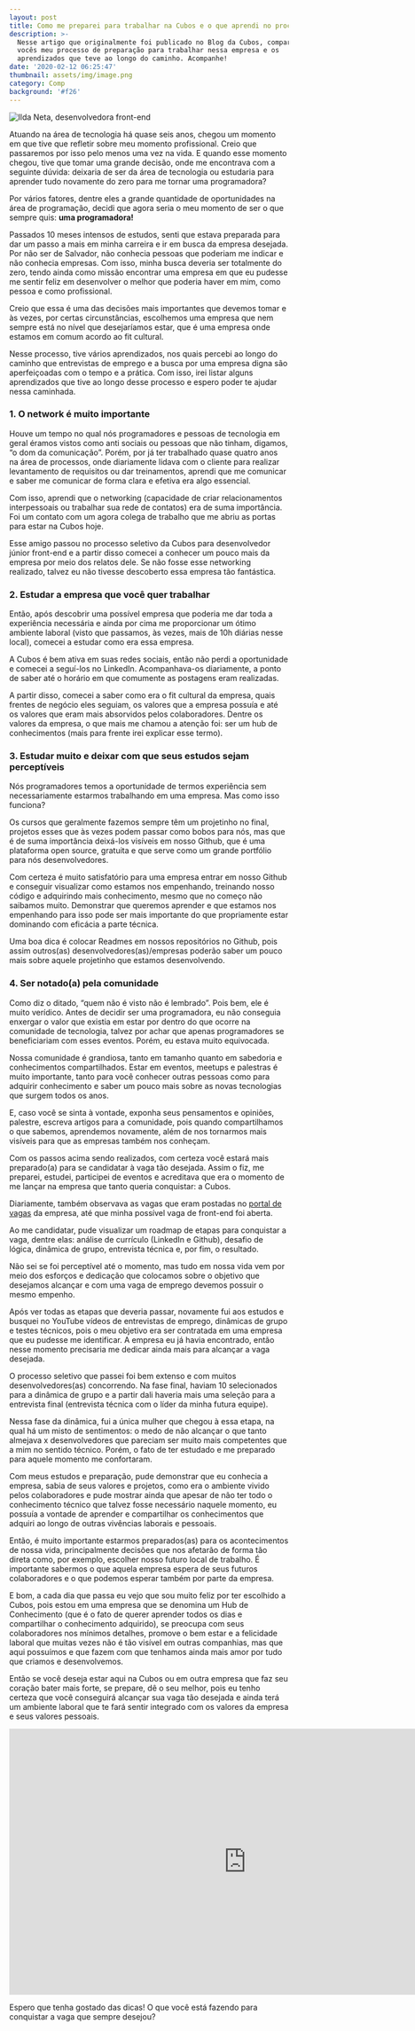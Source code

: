 ```yaml
---
layout: post
title: Como me preparei para trabalhar na Cubos e o que aprendi no processo
description: >-
  Nesse artigo que originalmente foi publicado no Blog da Cubos, compartilho com
  vocês meu processo de preparação para trabalhar nessa empresa e os
  aprendizados que teve ao longo do caminho. Acompanhe!
date: '2020-02-12 06:25:47'
thumbnail: assets/img/image.png
category: Comp
background: '#f26'
---
```

![Ilda Neta, desenvolvedora front-end](assets/img/image.png)

Atuando na área de tecnologia há quase seis anos, chegou um momento em que tive que refletir sobre meu momento profissional. Creio que passaremos por isso pelo menos uma vez na vida. E quando esse momento chegou, tive que tomar uma grande decisão, onde me encontrava com a seguinte dúvida: deixaria de ser da área de tecnologia ou estudaria para aprender tudo novamente do zero para me tornar uma programadora?

Por vários fatores, dentre eles a grande quantidade de oportunidades na área de programação, decidi que agora seria o meu momento de ser o que sempre quis: **uma programadora!**

Passados 10 meses intensos de estudos, senti que estava preparada para dar um passo a mais em minha carreira e ir em busca da empresa desejada. Por não ser de Salvador, não conhecia pessoas que poderiam me indicar e não conhecia empresas. Com isso, minha busca deveria ser totalmente do zero, tendo ainda como missão encontrar uma empresa em que eu pudesse me sentir feliz em desenvolver o melhor que poderia haver em mim, como pessoa e como profissional.

Creio que essa é uma das decisões mais importantes que devemos tomar e às vezes, por certas circunstâncias, escolhemos uma empresa que nem sempre está no nível que desejaríamos estar, que é uma empresa onde estamos em comum acordo ao fit cultural.

Nesse processo, tive vários aprendizados, nos quais percebi ao longo do caminho que entrevistas de emprego e a busca por uma empresa digna são aperfeiçoadas com o tempo e a prática. Com isso, irei listar alguns aprendizados que tive ao longo desse processo e espero poder te ajudar nessa caminhada.

### 1. O network é muito importante

Houve um tempo no qual nós programadores e pessoas de tecnologia em geral éramos vistos como anti sociais ou pessoas que não tinham, digamos, “o dom da comunicação”. Porém, por já ter trabalhado quase quatro anos na área de processos, onde diariamente lidava com o cliente para realizar levantamento de requisitos ou dar treinamentos, aprendi que me comunicar e saber me comunicar de forma clara e efetiva era algo essencial.

Com isso, aprendi que o networking (capacidade de criar relacionamentos interpessoais ou trabalhar sua rede de contatos) era de suma importância. Foi um contato com um agora colega de trabalho que me abriu as portas para estar na Cubos hoje.

Esse amigo passou no processo seletivo da Cubos para desenvolvedor júnior front-end e a partir disso comecei a conhecer um pouco mais da empresa por meio dos relatos dele. Se não fosse esse networking realizado, talvez eu não tivesse descoberto essa empresa tão fantástica.

### 2. Estudar a empresa que você quer trabalhar

Então, após descobrir uma possível empresa que poderia me dar toda a experiência necessária e ainda por cima me proporcionar um ótimo ambiente laboral (visto que passamos, às vezes, mais de 10h diárias nesse local), comecei a estudar como era essa empresa.

A Cubos é bem ativa em suas redes sociais, então não perdi a oportunidade e comecei a seguí-los no LinkedIn. Acompanhava-os diariamente, a ponto de saber até o horário em que comumente as postagens eram realizadas.

A partir disso, comecei a saber como era o fit cultural da empresa, quais frentes de negócio eles seguiam, os valores que a empresa possuía e até os valores que eram mais absorvidos pelos colaboradores. Dentre os valores da empresa, o que mais me chamou a atenção foi: ser um hub de conhecimentos (mais para frente irei explicar esse termo).

### 3. Estudar muito e deixar com que seus estudos sejam perceptíveis

Nós programadores temos a oportunidade de termos experiência sem necessariamente estarmos trabalhando em uma empresa. Mas como isso funciona?

Os cursos que geralmente fazemos sempre têm um projetinho no final, projetos esses que às vezes podem passar como bobos para nós, mas que é de suma importância deixá-los visíveis em nosso Github, que é uma plataforma open source, gratuita e que serve como um grande portfólio para nós desenvolvedores.

Com certeza é muito satisfatório para uma empresa entrar em nosso Github e conseguir visualizar como estamos nos empenhando, treinando nosso código e adquirindo mais conhecimento, mesmo que no começo não saibamos muito. Demonstrar que queremos aprender e que estamos nos empenhando para isso pode ser mais importante do que propriamente estar dominando com eficácia a parte técnica.

Uma boa dica é colocar Readmes em nossos repositórios no Github, pois assim outros(as) desenvolvedores(as)/empresas poderão saber um pouco mais sobre aquele projetinho que estamos desenvolvendo.

### 4. Ser notado(a) pela comunidade

Como diz o ditado, “quem não é visto não é lembrado”. Pois bem, ele é muito verídico. Antes de decidir ser uma programadora, eu não conseguia enxergar o valor que existia em estar por dentro do que ocorre na comunidade de tecnologia, talvez por achar que apenas programadores se beneficiariam com esses eventos. Porém, eu estava muito equivocada.

Nossa comunidade é grandiosa, tanto em tamanho quanto em sabedoria e conhecimentos compartilhados. Estar em eventos, meetups e palestras é muito importante, tanto para você conhecer outras pessoas como para adquirir conhecimento e saber um pouco mais sobre as novas tecnologias que surgem todos os anos.

E, caso você se sinta à vontade, exponha seus pensamentos e opiniões, palestre, escreva artigos para a comunidade, pois quando compartilhamos o que sabemos, aprendemos novamente, além de nos tornarmos mais visíveis para que as empresas também nos conheçam.

Com os passos acima sendo realizados, com certeza você estará mais preparado(a) para se candidatar à vaga tão desejada. Assim o fiz, me preparei, estudei, participei de eventos e acreditava que era o momento de me lançar na empresa que tanto queria conquistar: a Cubos.

Diariamente, também observava as vagas que eram postadas no [portal de vagas](https://jobs.cubos.io/) da empresa, até que minha possível vaga de front-end foi aberta.

Ao me candidatar, pude visualizar um roadmap de etapas para conquistar a vaga, dentre elas: análise de currículo (LinkedIn e Github), desafio de lógica, dinâmica de grupo, entrevista técnica e, por fim, o resultado.

Não sei se foi perceptível até o momento, mas tudo em nossa vida vem por meio dos esforços e dedicação que colocamos sobre o objetivo que desejamos alcançar e com uma vaga de emprego devemos possuir o mesmo empenho.

Após ver todas as etapas que deveria passar, novamente fui aos estudos e busquei no YouTube vídeos de entrevistas de emprego, dinâmicas de grupo e testes técnicos, pois o meu objetivo era ser contratada em uma empresa que eu pudesse me identificar. A empresa eu já havia encontrado, então nesse momento precisaria me dedicar ainda mais para alcançar a vaga desejada.

O processo seletivo que passei foi bem extenso e com muitos desenvolvedores(as) concorrendo. Na fase final, haviam 10 selecionados para a dinâmica de grupo e a partir dali haveria mais uma seleção para a entrevista final (entrevista técnica com o líder da minha futura equipe).

Nessa fase da dinâmica, fui a única mulher que chegou à essa etapa, na qual há um misto de sentimentos: o medo de não alcançar o que tanto almejava x desenvolvedores que pareciam ser muito mais competentes que a mim no sentido técnico. Porém, o fato de ter estudado e me preparado para aquele momento me confortaram.

Com meus estudos e preparação, pude demonstrar que eu conhecia a empresa, sabia de seus valores e projetos, como era o ambiente vivido pelos colaboradores e pude mostrar ainda que apesar de não ter todo o conhecimento técnico que talvez fosse necessário naquele momento, eu possuía a vontade de aprender e compartilhar os conhecimentos que adquiri ao longo de outras vivências laborais e pessoais.

Então, é muito importante estarmos preparados(as) para os acontecimentos de nossa vida, principalmente decisões que nos afetarão de forma tão direta como, por exemplo, escolher nosso futuro local de trabalho. É importante sabermos o que aquela empresa espera de seus futuros colaboradores e o que podemos esperar também por parte da empresa.

E bom, a cada dia que passa eu vejo que sou muito feliz por ter escolhido a Cubos, pois estou em uma empresa que se denomina um Hub de Conhecimento (que é o fato de querer aprender todos os dias e compartilhar o conhecimento adquirido), se preocupa com seus colaboradores nos mínimos detalhes, promove o bem estar e a felicidade laboral que muitas vezes não é tão visível em outras companhias, mas que aqui possuímos e que fazem com que tenhamos ainda mais amor por tudo que criamos e desenvolvemos.

Então se você deseja estar aqui na Cubos ou em outra empresa que faz seu coração bater mais forte, se prepare, dê o seu melhor, pois eu tenho certeza que você conseguirá alcançar sua vaga tão desejada e ainda terá um ambiente laboral que te fará sentir integrado com os valores da empresa e seus valores pessoais.

<iframe width="853" height="480" src="https://www.youtube.com/embed/2HRqr8Zrl14" frameborder="0" allow="accelerometer; autoplay; encrypted-media; gyroscope; picture-in-picture" allowfullscreen></iframe>

Espero que tenha gostado das dicas! O que você está fazendo para conquistar a vaga que sempre desejou?

